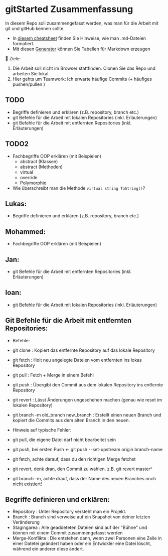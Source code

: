 # gitStarted Zusammenfassung
In diesem Repo soll zusammengefasst werden, was man für die Arbeit mit git und gitHub kennen sollte.
- In [diesem cheatsheet](https://github.com/adam-p/markdown-here/wiki/Markdown-Cheatsheet) finden Sie Hinweise, wie man .md-Dateien formatiert.
- Mit diesen [Generator](https://www.tablesgenerator.com/markdown_tables) können Sie Tabellen für Markdown erzeugen

:dart: Ziele:
1. Die Arbeit soll nicht im Browser stattfinden. Clonen Sie das Repo und arbeiten Sie lokal.
1. Hier gehts um Teamwork: Ich erwarte häufige Commits (+ häufiges pushen/pullen )

## TODO
- Begriffe definieren und erklären (z.B. repository, branch etc.)
- git Befehle für die Arbeit mit lokalen Repositories (inkl. Erläuterungen)
- git Befehle für die Arbeit mit entfernten Repositories (inkl. Erläuterungen)

## TODO2
- Fachbegriffe OOP erklären (mit Beispielen)
  - abstract (Klassen)
  - abstract (Methoden)
  - virtual
  - override
  - Polymorphie
- Wie überschreibt man die Methode `virtual string ToString()`?


## Lukas: 
- Begriffe definieren und erklären (z.B. repository, branch etc.)

## Mohammed:
- Fachbegriffe OOP erklären (mit Beispielen)

## Jan:
- git Befehle für die Arbeit mit entfernten Repositories (inkl. Erläuterungen)

## Ioan:
- git Befehle für die Arbeit mit lokalen Repositories (inkl. Erläuterungen)


## Git Befehle für die Arbeit mit entfernten Repositories:
- Befehle:
- git clone   :   Kopiert das entfernte Repository auf das lokale Repository 
- git fetch   :   Holt neu angelegte Dateien vom entfernten ins lokas Repository
- git pull    :   Fetch + Merge in einem Befehl
- git push    :   Übergibt den Commit aus dem lokalen Repository ins entfernte Repository
- git revert  :   Lässt Änderungen ungeschehen machen (genau wie reset im lokalen Repository)
- git branch -m old_branch new_branch  :   Erstellt einen neuen Branch und kopiert die Commits aus dem alten Branch in den neuen.

- Hinweis auf typische Fehler:
- git pull, die eigene Datei darf nicht bearbeitet sein
- git push, bei ersten Push <- git push --set-upstream origin branch-name
- git fetch, achte darauf, dass du den richtigen Merge fetchst
- git revert, denk dran, den Commit zu wählen. z.B. git revert master^
- git branch -m, achte drauf, dass der Name des neuen Branches noch nicht existiert! 


## Begriffe definieren und erklären:
- Repository      : Unter Repository versteht man ein Projekt.
- Branch          : Branch sind verweise auf ein Snapshot von deiner letzten Veränderung
- Stagingarea     : Alle geaddeteten Dateien sind auf der "Bühne" und können mit einem Commit zusammengefasst werden
- Merge-Konflikte : Die entstehen dann, wenn zwei Personen eine Zeile in einer Datetei geändert haben oder ein Entwickler eine Datei löscht, während ein anderer diese ändert.

